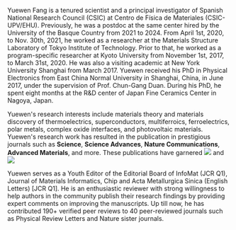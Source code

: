 <div class="text-justify"> <!-- text-justify is defined in _sass/_utilities.scss-->
<p> Yuewen Fang is a tenured scientist and a principal investigator of Spanish National Research Council (CSIC) at Centro de Física de Materiales (CSIC-UPV/EHU).
Previously, he was a postdoc at the same center hired by the University of the Basque Country from 2021 to 2024.
From April 1st, 2020, to Nov. 30th, 2021, he worked as a researcher at the Materials Structure Laboratory of Tokyo Institute of Technology. 
Prior to that, he worked as a program-specific researcher
<!-- in the laboratory of Prof. Isao Tanaka -->
at Kyoto University from November 1st, 2017, to March 31st, 2020. He was also a visiting academic at New York University Shanghai from March 2017. Yuewen received his PhD in Physical Electronics from East China Normal University in  
Shanghai, China, in June 2017, under the supervision of Prof. Chun-Gang Duan. During his PhD, he spent eight months at the R&D center of Japan Fine Ceramics Center in Nagoya, Japan.
<!-- Ceramics Center (Nagoya, Japan) from March 2016 to October 2016. Yuewen completed his BSc in Physics from Xiangtan University in 2012 and received  -->
<!-- training in molecular dynamics simulations under the supervision of Prof. Kaiwang Zhang from 2009 to 2012. In 2011, he also interned for R&D at  -->
<!-- Shanghai Baosteel Group Corporation from May to June. -->
</p>

<p>
Yuewen's research interests include materials theory and materials discovery of thermoelectrics, superconductors, multiferroics, ferroelectrics, 
polar metals, complex oxide interfaces, and photovoltaic materials. 
Yuewen's research work has resulted in the publication in prestigious journals such as <b>Science</b>, <b>Science Advances</b>, <b>Nature Communications</b>, <b>Advanced Materials</b>, and more.  
These publications have garnered
<a href='https://scholar.google.com/citations?user=6NU1KPQAAAAJ'><img src="https://img.shields.io/endpoint?logo=Google%20Scholar&url=https://cdn.jsdelivr.net/gh/yw-fang/yw-fang.github.io@google-scholar-stats/gs_data_shieldsio.json&labelColor=f6f6f6&color=9cf&style=flat&label=citations"></a> 
and
<a href='https://scholar.google.com/citations?user=6NU1KPQAAAAJ'><img src="https://img.shields.io/endpoint?logo=Google%20Scholar&url=https://cdn.jsdelivr.net/gh/yw-fang/yw-fang.github.io@google-scholar-stats/gs_data_h_shieldsio.json&labelColor=f6f6f6&color=blueviolet&style=flat&label=h_index"></a>
</p>

<p>
Yuewen serves as a Youth Editor of the Editorial Board of InfoMat (JCR Q1), Journal of Materials Informatics, Chip and Acta Metallurgica Sinica (English Letters) [JCR Q1]. He is an enthusiastic reviewer with strong willingness to help authors in the community publish their research findings by providing expert comments on improving the manuscripts. 
Up till now, he has contributed 190+ verified peer reviews to 40 peer-reviewed journals such as Physical Review Letters and Nature sister journals.
<!-- Up till now, he has contributed <span style="color: blue;">121 verified peer reviews</span> to 26 peer-reviewed journals such as Physical Review Letters. -->
</p>
</div> 
